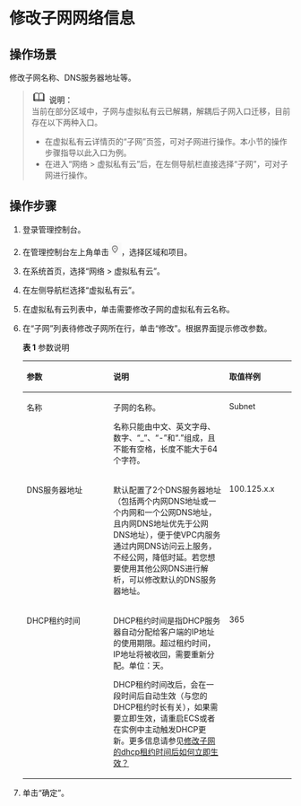 # 修改子网网络信息<a name="zh-cn_topic_0030969464"></a>

## 操作场景<a name="s81d197a61ece470aa5393f50fa131bf6"></a>

修改子网名称、DNS服务器地址等。

>![](public_sys-resources/icon-note.gif) **说明：**   
>当前在部分区域中，子网与虚拟私有云已解耦，解耦后子网入口迁移，目前存在以下两种入口。  
>-   在虚拟私有云详情页的“子网”页签，可对子网进行操作。本小节的操作步骤指导以此入口为例。  
>-   在进入“网络 \> 虚拟私有云”后，在左侧导航栏直接选择“子网”，可对子网进行操作。  

## 操作步骤<a name="sedd7d89d31ad414698b7418d9a9cbd6f"></a>

1.  登录管理控制台。
2.  在管理控制台左上角单击![](figures/icon-region.png)，选择区域和项目。
3.  在系统首页，选择“网络 \> 虚拟私有云”。
4.  在左侧导航栏选择“虚拟私有云”。
5.  在虚拟私有云列表中，单击需要修改子网的虚拟私有云名称。
6.  在“子网”列表待修改子网所在行，单击“修改”。根据界面提示修改参数。

    **表 1**  参数说明

    <a name="t1358556fe53340eb82fa8c754581b79d"></a>
    <table><thead align="left"><tr id="r9fa5b742a4a3411f8c03962647a54613"><th class="cellrowborder" valign="top" width="32.22%" id="mcps1.2.4.1.1"><p id="a8dc96d68aa234b9493333915ccbe0f6d"><a name="a8dc96d68aa234b9493333915ccbe0f6d"></a><a name="a8dc96d68aa234b9493333915ccbe0f6d"></a>参数</p>
    </th>
    <th class="cellrowborder" valign="top" width="43.1%" id="mcps1.2.4.1.2"><p id="a72187a613d4e4200b43f8f187713722f"><a name="a72187a613d4e4200b43f8f187713722f"></a><a name="a72187a613d4e4200b43f8f187713722f"></a>说明</p>
    </th>
    <th class="cellrowborder" valign="top" width="24.68%" id="mcps1.2.4.1.3"><p id="a75e440e19d704953b2f9c4ec237001dc"><a name="a75e440e19d704953b2f9c4ec237001dc"></a><a name="a75e440e19d704953b2f9c4ec237001dc"></a>取值样例</p>
    </th>
    </tr>
    </thead>
    <tbody><tr id="r4b7733c08f1b44efa71c70084ae18ba2"><td class="cellrowborder" valign="top" width="32.22%" headers="mcps1.2.4.1.1 "><p id="a8d06ad8e6b3147fa803fbce3f40c8dff"><a name="a8d06ad8e6b3147fa803fbce3f40c8dff"></a><a name="a8d06ad8e6b3147fa803fbce3f40c8dff"></a>名称</p>
    </td>
    <td class="cellrowborder" valign="top" width="43.1%" headers="mcps1.2.4.1.2 "><p id="a1122b5a9ae354f90a3c59181681ce331"><a name="a1122b5a9ae354f90a3c59181681ce331"></a><a name="a1122b5a9ae354f90a3c59181681ce331"></a>子网的名称。</p>
    <p id="p24201817123619"><a name="p24201817123619"></a><a name="p24201817123619"></a>名称只能由中文、英文字母、数字、“_”、“-”和“.”组成，且不能有空格，长度不能大于64个字符。</p>
    </td>
    <td class="cellrowborder" valign="top" width="24.68%" headers="mcps1.2.4.1.3 "><p id="a02044c412e894f908b0e3ec406fda14c"><a name="a02044c412e894f908b0e3ec406fda14c"></a><a name="a02044c412e894f908b0e3ec406fda14c"></a>Subnet</p>
    </td>
    </tr>
    <tr id="row08664184148"><td class="cellrowborder" valign="top" width="32.22%" headers="mcps1.2.4.1.1 "><p id="p88661918201415"><a name="p88661918201415"></a><a name="p88661918201415"></a>DNS服务器地址</p>
    </td>
    <td class="cellrowborder" valign="top" width="43.1%" headers="mcps1.2.4.1.2 "><p id="p63392018122714"><a name="p63392018122714"></a><a name="p63392018122714"></a>默认配置了2个DNS服务器地址（包括两个内网DNS地址或一个内网和一个公网DNS地址，且内网DNS地址优先于公网DNS地址），便于使VPC内服务通过内网DNS访问云上服务，不经公网，降低时延。若您想要使用其他公网DNS进行解析，可以修改默认的DNS服务器地址。</p>
    </td>
    <td class="cellrowborder" valign="top" width="24.68%" headers="mcps1.2.4.1.3 "><p id="p108271634171219"><a name="p108271634171219"></a><a name="p108271634171219"></a>100.125.x.x</p>
    </td>
    </tr>
    <tr id="row112031026103314"><td class="cellrowborder" valign="top" width="32.22%" headers="mcps1.2.4.1.1 "><p id="p1068172001311"><a name="p1068172001311"></a><a name="p1068172001311"></a>DHCP租约时间</p>
    </td>
    <td class="cellrowborder" valign="top" width="43.1%" headers="mcps1.2.4.1.2 "><p id="p2691820131314"><a name="p2691820131314"></a><a name="p2691820131314"></a>DHCP租约时间是指DHCP服务器自动分配给客户端的IP地址的使用期限。超过租约时间，IP地址将被收回，需要重新分配。单位：天。</p>
    <p id="p14480112491517"><a name="p14480112491517"></a><a name="p14480112491517"></a>DHCP租约时间改后，会在一段时间后自动生效（与您的DHCP租约时长有关），如果需要立即生效，请重启ECS或者在实例中主动触发DHCP更新。更多信息请参见<a href="https://support.huaweicloud.com/vpc_faq/vpc_faq_0095.html" target="_blank" rel="noopener noreferrer">修改子网的dhcp租约时间后如何立即生效？</a></p>
    </td>
    <td class="cellrowborder" valign="top" width="24.68%" headers="mcps1.2.4.1.3 "><p id="p469620121311"><a name="p469620121311"></a><a name="p469620121311"></a>365</p>
    </td>
    </tr>
    </tbody>
    </table>

7.  单击“确定”。

